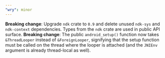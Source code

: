 ```yaml
---
"wry": minor
---
```


**Breaking change**: Upgrade `ndk` crate to `0.9` and delete unused `ndk-sys` and `ndk-context` dependencies.  Types from the `ndk` crate are used in public API surface.
**Breaking change**: The public `android_setup()` function now takes `&ThreadLooper` instead of `&ForeignLooper`, signifying that the setup function must be called on the thread where the looper is attached (and the `JNIEnv` argument is already thread-local as well).
